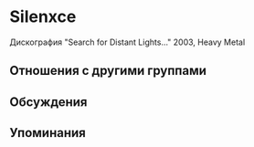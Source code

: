# Silenxce

Дискография
"Search for Distant Lights..." 2003, Heavy Metal

## Отношения с другими группами


## Обсуждения


## Упоминания


